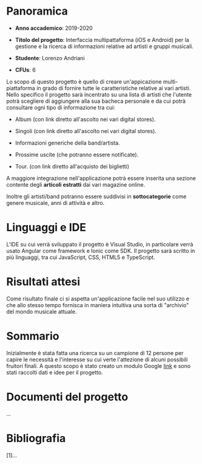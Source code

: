 # Panoramica

- **Anno accademico**: 2019-2020

- **Titolo del progetto**: Interfaccia multipattaforma (iOS e Android) per la gestione e la ricerca di informazioni relative ad artisti e gruppi musicali.

- **Studente**: Lorenzo Andriani

- **CFUs**: 6

Lo scopo di questo progetto è quello di creare un'appicazione multi-piattaforma in grado di fornire tutte le caratteristiche relative ai vari artisti. Nello specifico il progetto sarà incentrato su una lista di artisti che l'utente potrà scegliere di aggiungere alla sua bacheca personale e da cui potrà consultare ogni tipo di informazione tra cui:

- Album (con link diretto all'ascolto nei vari digital stores).

- Singoli (con link diretto all'ascolto nei vari digital stores).

- Informazioni generiche della band/artista.

- Prossime uscite (che potranno essere notificate).

- Tour. (con link diretto all'acquisto dei biglietti)

A maggiore integrazione nell'applicazione potrà essere inserita una sezione contente degli **articoli estratti** dai vari magazine online.

Inoltre gli artisti/band potranno essere suddivisi in **sottocategorie** come genere musicale, anni di attività e altro.

# Linguaggi e IDE

L'IDE su cui verrà sviluppato il progetto è Visual Studio, in particolare verrà usato Angular come framework e Ionic come SDK. Il progetto sarà scritto in più linguaggi, tra cui JavaScript, CSS, HTML5 e TypeScript.


# Risultati attesi

Come risultato finale ci si aspetta un'applicazione facile nel suo utilizzo e che allo stesso tempo fornisca in maniera intuitiva una sorta di "archivio" del mondo musicale attuale. 

# Sommario
  
  Inizialmente è stata fatta una ricerca su un campione di 12 persone per capire le necessità e l'interesse su cui verte l'attezione di alcuni possibili fruitori finali. A questo scopo è stato creato un modulo Google [link](https://forms.gle/14nzKjwpztQkoJcHA) e sono stati raccolti dati e idee per il progetto. 

# Documenti del progetto
  
  ...

# Bibliografia

  

\[1\]...
